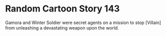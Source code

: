 # Random Cartoon Story 143

Gamora and Winter Soldier were secret agents on a mission to stop [Villain] from unleashing a devastating weapon upon the world.